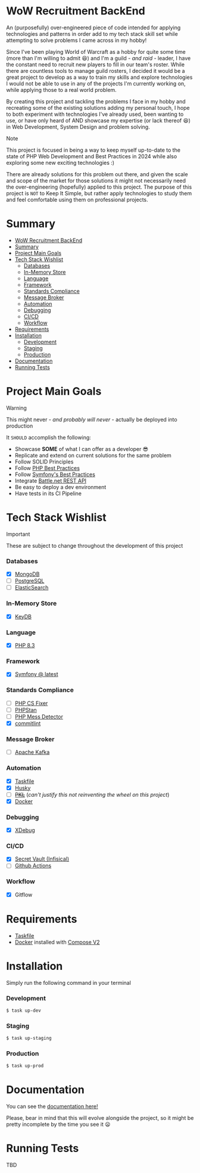 # WoW Recruitment BackEnd
 An (purposefully) over-engineered piece of code intended for applying technologies and patterns in order add to my tech stack skill set while attempting to solve problems I came across in my hobby!

 Since I've been playing World of Warcraft as a hobby for quite some time (more than I'm willing to admit :laughing:) and I'm a guild _- and raid -_ leader, I have the constant need to recruit new players to fill in our team's roster. While there are countless tools to manage guild rosters, I decided it would be a great project to develop as a way to train my skills and explore technologies I would not be able to use in any of the projects I'm currently working on, while applying those to a real world problem.

 By creating this project and tackling the problems I face in my hobby and recreating some of the existing solutions adding my personal touch, I hope to both experiment with technologies I've already used, been wanting to use, or have only heard of AND showcase my expertise (or lack thereof :laughing:) in Web Development, System Design and problem solving.

> [!NOTE]
> This project is focused in being a way to keep myself up-to-date to the state of PHP Web Development and Best Practices in 2024 while also exploring some new exciting technologies :)
>
> There are already solutions for this problem out there, and given the scale and scope of the market for those solutions it might not necessarily need the over-engineering (hopefully) applied to this project. The purpose of this project is `NOT` to Keep It Simple, but rather apply technologies to study them and feel comfortable using them on professional projects.

# Summary
- [WoW Recruitment BackEnd](#wow-recruitment-backend)
- [Summary](#summary)
- [Project Main Goals](#project-main-goals)
- [Tech Stack Wishlist](#tech-stack-wishlist)
    - [Databases](#databases)
    - [In-Memory Store](#in-memory-store)
    - [Language](#language)
    - [Framework](#framework)
    - [Standards Compliance](#standards-compliance)
    - [Message Broker](#message-broker)
    - [Automation](#automation)
    - [Debugging](#debugging)
    - [CI/CD](#cicd)
    - [Workflow](#workflow)
- [Requirements](#requirements)
- [Installation](#installation)
    - [Development](#development)
    - [Staging](#staging)
    - [Production](#production)
- [Documentation](#documentation)
- [Running Tests](#running-tests)

# Project Main Goals
> [!WARNING]
> This might never - _and probably will never_ - actually be deployed into production

It `SHOULD` accomplish the following:
- Showcase **SOME** of what I can offer as a developer :sunglasses:
- Replicate and extend on current solutions for the same problem
- Follow SOLID Principles
- Follow [PHP Best Practices](https://phptherightway.com/)
- Follow [Symfony's Best Practices](https://symfony.com/doc/current/best_practices.html)
- Integrate [Battle.net REST API](https://develop.battle.net/documentation)
- Be easy to deploy a dev environment
- Have tests in its CI Pipeline

# Tech Stack Wishlist
> [!IMPORTANT]
> These are subject to change throughout the development of this project
### Databases
- [x] [MongoDB](https://www.mongodb.com/docs/)
- [ ] [PostgreSQL](https://www.postgresql.org/docs/)
- [ ] [ElasticSearch](https://www.elastic.co/guide/en/elasticsearch/reference/current/index.html)

### In-Memory Store
- [x] [KeyDB](https://docs.keydb.dev/)

### Language
- [x] [PHP 8.3](https://www.php.net/releases/8.3/en.php)

### Framework
- [x] [Symfony @ latest](https://symfony.com/doc/current/index.html)

### Standards Compliance
- [ ] [PHP CS Fixer](https://github.com/PHP-CS-Fixer/PHP-CS-Fixer)
- [ ] [PHPStan](https://phpstan.org/)
- [ ] [PHP Mess Detector](https://phpmd.org/)
- [x] [commitlint](https://commitlint.js.org/)

### Message Broker
- [ ] [Apache Kafka](https://kafka.apache.org/documentation/)

### Automation
- [x] [Taskfile](https://taskfile.dev/)
- [x] [Husky](https://typicode.github.io/husky/)
- [ ] ~~[PKL](https://pkl-lang.org/index.html)~~
(_can't justify this not reinventing the wheel on this project_)
- [x] [Docker](https://docs.docker.com/)

### Debugging
- [x] [XDebug](https://xdebug.org/)

### CI/CD
- [x] [Secret Vault (Infisical)](https://infisical.com/)
- [ ] [Github Actions](https://docs.github.com/en/actions)

### Workflow
- [x] Gitflow

# Requirements
- [Taskfile](https://taskfile.dev/installation/)
- [Docker](https://docs.docker.com/get-docker/) installed with [Compose V2](https://docs.docker.com/compose/install/)

# Installation

Simply run the following command in your terminal

### Development
```sh
$ task up-dev
```

### Staging
```sh
$ task up-staging
```

### Production
```sh
$ task up-prod
```

# Documentation
You can see the [documentation here!](./docs)

Please, bear in mind that this will evolve alongside the project, so it might be pretty incomplete by the time you see it :frowning:

# Running Tests
TBD
